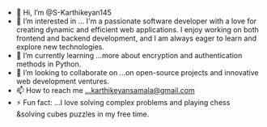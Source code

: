 - 👋 Hi, I’m @S-Karthikeyan145
- 👀 I’m interested in ... I'm a passionate software developer with a love for creating dynamic and efficient web applications. I enjoy working on both frontend and backend development, and I am always eager to learn and explore new technologies.
- 🌱 I’m currently learning ...more about encryption and authentication methods in Python.
- 💞️ I’m looking to collaborate on ...on open-source projects and innovative web development ventures.
- 📫 How to reach me ...karthikeyansamala@gmail.com
- ⚡ Fun fact: ...I love solving complex problems and playing chess &solving cubes puzzles in my free time.

<!---
S-Karthikeyan145/S-Karthikeyan145 is a ✨ special ✨ repository because its `README.md` (this file) appears on your GitHub profile.
You can click the Preview link to take a look at your changes.
--->

